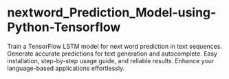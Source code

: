 # nextword_Prediction_Model-using-Python-Tensorflow
Train a TensorFlow LSTM model for next word prediction in text sequences. Generate accurate predictions for text generation and autocomplete. Easy installation, step-by-step usage guide, and reliable results. Enhance your language-based applications effortlessly.
